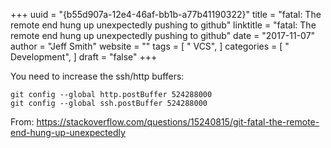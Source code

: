 +++ 
uuid = "{b55d907a-12e4-46af-bb1b-a77b41190322}" 
title = "fatal: The remote end hung up unexpectedly pushing to github" 
linktitle = "fatal: The remote end hung up unexpectedly pushing to github" 
date = "2017-11-07" 
author = "Jeff Smith"
website = "" 
tags = [ " VCS",  ] 
categories = [ " Development",  ] 
draft = "false" 
+++ 

You need to increase the ssh/http buffers:

    git config --global http.postBuffer 524288000
    git config --global ssh.postBuffer 524288000

From: https://stackoverflow.com/questions/15240815/git-fatal-the-remote-end-hung-up-unexpectedly 
